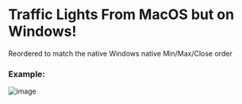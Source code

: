 # Traffic Lights From MacOS but on Windows!

Reordered to match the native Windows native Min/Max/Close order
### Example:
![image](https://github.com/dyerbetes/assets/blob/main/photos/snippets/image.png)
